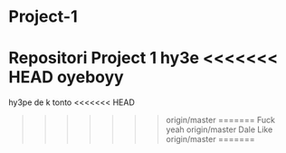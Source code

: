 # Project-1
Repositori Project 1
hy3e
<<<<<<< HEAD
oyeboyy
=======
hy3pe de k tonto
<<<<<<< HEAD
>>>>>>> origin/master
=======
Fuck yeah
>>>>>>> origin/master
Dale Like
>>>>>>> origin/master
=======